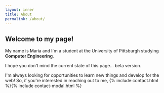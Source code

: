 ```yaml
---
layout: inner
title: About
permalink: /about/
---
```


## Welcome to my page!

My name is Maria and I'm a student at the University of Pittsburgh studying **Computer Engineering**. 

I hope you don't mind the current state of this page... beta version. 

I'm always looking for opportunities to learn new things and develop for the web! So, if you're interested in reaching out to me, {% include contact.html %}{% include contact-modal.html %}







